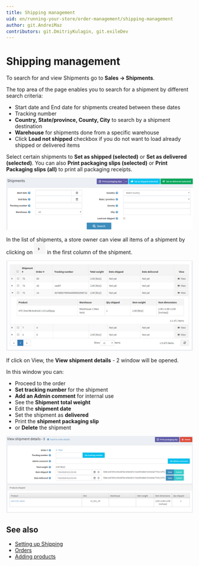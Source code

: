 ```yaml
---
title: Shipping management
uid: en/running-your-store/order-management/shipping-management
author: git.AndreiMaz
contributors: git.DmitriyKulagin, git.exileDev
---
```


# Shipping management

To search for and view Shipments go to **Sales → Shipments**.

The top area of the page enables you to search for a shipment by different search criteria:

* Start date and End date for shipments created between these dates
* Tracking number
* **Country, State/province, County, City** to search by a shipment destination
* **Warehouse** for shipments done from a specific warehouse
* Click **Load not shipped** checkbox if you do not want to load already shipped or delivered items

Select certain shipments to **Set as shipped (selected)** or **Set as delivered (selected)**. You can also **Print packaging slips (selected)** or **Print Packaging slips (all)** to print all packaging receipts.

![Shipment List](_static/shipping-management/order-shipment-list.png)

In the list of shipments, a store owner can view all items of a shipment by clicking on ![expand](_static/shipping-management/order-shipment-expand.png) in the first column of the shipment.

![Shipment List Details](_static/shipping-management/order-shipment-list-details.png)

If click on View, the **View shipment details** - 2 window will be opened.

In this window you can:

* Proceed to the order
* **Set tracking number** for the shipment
* **Add an Admin comment** for internal use
* See the **Shipment total weight**
* Edit the **shipment date**
* Set the shipment as **delivered**
* Print the **shipment packaging slip**
* or **Delete** the shipment

![Shipment Details](_static/shipping-management/order-shipment-details.png)

## See also

* [Setting up Shipping](xref:en/user-guide/configuring/setting-up/shipping/index)
* [Orders](xref:en/user-guide/running/order-management/orders/index)
* [Adding products](xref:en/user-guide/running/product-management/products/adding-products/index)
